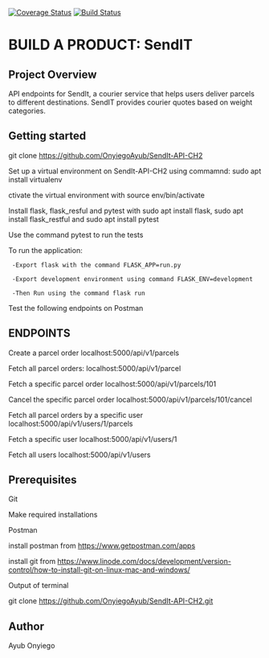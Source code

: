 [![Coverage Status](https://coveralls.io/repos/github/OnyiegoAyub/SENDIT-API/badge.svg?branch=ch-tests-161986255)](https://coveralls.io/github/OnyiegoAyub/SENDIT-API?branch=ch-tests-161986255)
[![Build Status](https://travis-ci.org/OnyiegoAyub/SENDIT-API.svg?branch=ch-tests-161986255)](https://travis-ci.org/OnyiegoAyub/SENDIT-API)

# BUILD A PRODUCT: SendIT

## Project Overview

API  endpoints for SendIt, a courier service that helps users deliver parcels to different destinations. SendIT provides courier quotes based on weight categories.

## Getting started

   git clone https://github.com/OnyiegoAyub/SendIt-API-CH2
   
   Set up a virtual environment on SendIt-API-CH2 using commamnd: sudo apt install virtualenv
   
   ctivate the virtual environment with source env/bin/activate
   
   Install flask, flask_resful and pytest with sudo apt install flask, sudo apt install flask_restful and sudo apt      install pytest
   
   Use the command pytest to run the tests
   
   To run the application:
   
     -Export flask with the command FLASK_APP=run.py
     
     -Export development environment using command FLASK_ENV=development
     
     -Then Run using the command flask run
      
Test the following endpoints on Postman

## ENDPOINTS

Create a parcel order localhost:5000/api/v1/parcels

Fetch all parcel orders: localhost:5000/api/v1/parcel

Fetch a specific parcel order localhost:5000/api/v1/parcels/101

Cancel the specific parcel order localhost:5000/api/v1/parcels/101/cancel

Fetch all parcel orders by a specific user localhost:5000/api/v1/users/1/parcels

Fetch a specific user localhost:5000/api/v1/users/1

Fetch all users localhost:5000/api/v1/users 
  
## Prerequisites

  Git
  
  Make required installations
  
  Postman

install postman from https://www.getpostman.com/apps

install git from https://www.linode.com/docs/development/version-control/how-to-install-git-on-linux-mac-and-windows/

Output of terminal

git clone https://github.com/OnyiegoAyub/SendIt-API-CH2.git

## Author
  Ayub Onyiego

